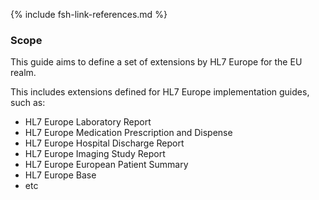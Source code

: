 {% include fsh-link-references.md %}

### Scope

This guide aims to define a set of extensions by HL7 Europe for the EU realm. 

This includes extensions defined for HL7 Europe implementation guides, such as: 
- HL7 Europe Laboratory Report  
- HL7 Europe Medication Prescription and Dispense  
- HL7 Europe Hospital Discharge Report  
- HL7 Europe Imaging Study Report
- HL7 Europe European Patient Summary  
- HL7 Europe Base  
- etc

